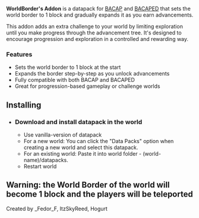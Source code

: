 

**WorldBorder's Addon** is a datapack for [BACAP](https://modrinth.com/datapack/blazeandcaves-advancements-pack) and [BACAPED](https://modrinth.com/datapack/bacap-enhanced-discoveries) that sets the world border to 1 block and gradually expands it as you earn advancements.

This addon adds an extra challenge to your world by limiting exploration until you make progress through the advancement tree. It's designed to encourage progression and exploration in a controlled and rewarding way.

### Features
- Sets the world border to 1 block at the start
- Expands the border step-by-step as you unlock advancements
- Fully compatible with both BACAP and BACAPED
- Great for progression-based gameplay or challenge worlds

## Installing
- ### Download and install datapack in the world
  - Use vanilla-version of datapack
  - For a new world: You can click the "Data Packs" option when creating a new world and select this datapack.
  - For an existing world: Paste it into world folder - (world-name)/datapacks.
  - Restart world

## Warning: the World Border of the world will become 1 block and the players will be teleported

Created by _Fedor_F, ItzSkyReed, Hogurt
